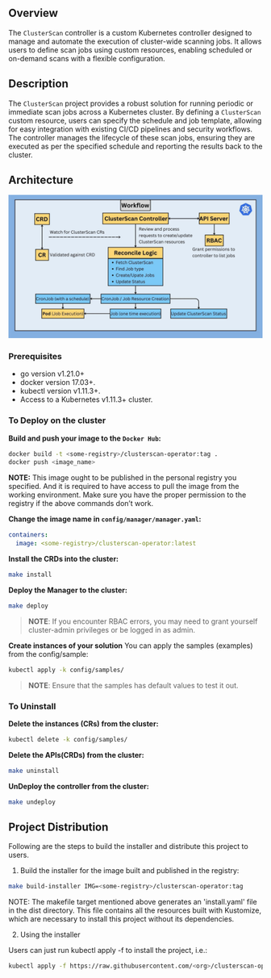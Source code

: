## Overview
The `ClusterScan` controller is a custom Kubernetes controller designed to manage and automate the execution of cluster-wide scanning jobs. It allows users to define scan jobs using custom resources, enabling scheduled or on-demand scans with a flexible configuration.

## Description
The `ClusterScan` project provides a robust solution for running periodic or immediate scan jobs across a Kubernetes cluster. By defining a `ClusterScan` custom resource, users can specify the schedule and job template, allowing for easy integration with existing CI/CD pipelines and security workflows. The controller manages the lifecycle of these scan jobs, ensuring they are executed as per the specified schedule and reporting the results back to the cluster.

## Architecture

![Architecture Diagram](./Architecture/Architecture.jpg)
### Prerequisites
- go version v1.21.0+
- docker version 17.03+.
- kubectl version v1.11.3+.
- Access to a Kubernetes v1.11.3+ cluster.

### To Deploy on the cluster
**Build and push your image to the `Docker Hub`:**

```sh
docker build -t <some-registry>/clusterscan-operator:tag .
docker push <image_name>
```

**NOTE:** This image ought to be published in the personal registry you specified.
And it is required to have access to pull the image from the working environment.
Make sure you have the proper permission to the registry if the above commands don’t work.

**Change the image name in `config/manager/manager.yaml`:**

```yaml
containers:
  image: <some-registry>/clusterscan-operator:latest
```


**Install the CRDs into the cluster:**

```sh
make install
```

**Deploy the Manager to the cluster:**

```sh
make deploy
```

> **NOTE**: If you encounter RBAC errors, you may need to grant yourself cluster-admin
privileges or be logged in as admin.

**Create instances of your solution**
You can apply the samples (examples) from the config/sample:

```sh
kubectl apply -k config/samples/
```

>**NOTE**: Ensure that the samples has default values to test it out.

### To Uninstall
**Delete the instances (CRs) from the cluster:**

```sh
kubectl delete -k config/samples/
```

**Delete the APIs(CRDs) from the cluster:**

```sh
make uninstall
```

**UnDeploy the controller from the cluster:**

```sh
make undeploy
```

## Project Distribution

Following are the steps to build the installer and distribute this project to users.

1. Build the installer for the image built and published in the registry:

```sh
make build-installer IMG=<some-registry>/clusterscan-operator:tag
```

NOTE: The makefile target mentioned above generates an 'install.yaml'
file in the dist directory. This file contains all the resources built
with Kustomize, which are necessary to install this project without
its dependencies.

2. Using the installer

Users can just run kubectl apply -f <URL for YAML BUNDLE> to install the project, i.e.:

```sh
kubectl apply -f https://raw.githubusercontent.com/<org>/clusterscan-operator/<tag or branch>/dist/install.yaml
```
